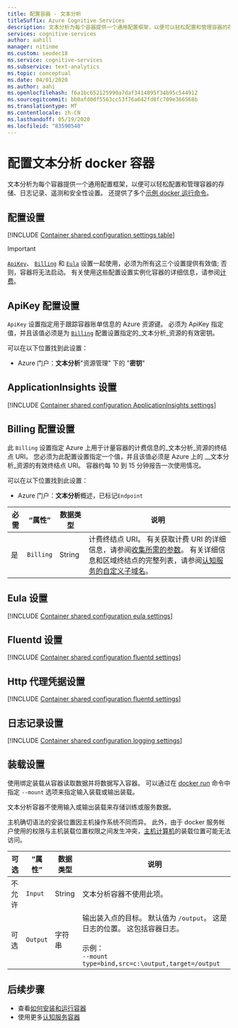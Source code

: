 ```yaml
---
title: 配置容器 - 文本分析
titleSuffix: Azure Cognitive Services
description: 文本分析为每个容器提供一个通用配置框架，以便可以轻松配置和管理容器的存储、日志记录、遥测和安全性设置。
services: cognitive-services
author: aahill
manager: nitinme
ms.custom: seodec18
ms.service: cognitive-services
ms.subservice: text-analytics
ms.topic: conceptual
ms.date: 04/01/2020
ms.author: aahi
ms.openlocfilehash: f6a1bc652125990a7daf3414895f34b95c544912
ms.sourcegitcommit: bb0afd0df5563cc53f76a642fd8fc709e366568b
ms.translationtype: MT
ms.contentlocale: zh-CN
ms.lasthandoff: 05/19/2020
ms.locfileid: "83590548"
---
```

# <a name="configure-text-analytics-docker-containers"></a>配置文本分析 docker 容器

文本分析为每个容器提供一个通用配置框架，以便可以轻松配置和管理容器的存储、日志记录、遥测和安全性设置。 还提供了多个[示例 docker 运行命令](how-tos/text-analytics-how-to-install-containers.md#run-the-container-with-docker-run)。

## <a name="configuration-settings"></a>配置设置

[!INCLUDE [Container shared configuration settings table](../../../includes/cognitive-services-containers-configuration-shared-settings-table.md)]

> [!IMPORTANT]
> [`ApiKey`](#apikey-configuration-setting)、 [`Billing`](#billing-configuration-setting) 和 [`Eula`](#eula-setting) 设置一起使用，必须为所有这三个设置提供有效值; 否则，容器将无法启动。 有关使用这些配置设置实例化容器的详细信息，请参阅[计费](how-tos/text-analytics-how-to-install-containers.md#billing)。

## <a name="apikey-configuration-setting"></a>ApiKey 配置设置

`ApiKey` 设置指定用于跟踪容器账单信息的 Azure 资源键。 必须为 ApiKey 指定值，并且该值必须是为 [`Billing`](#billing-configuration-setting) 配置设置指定的_文本分析_资源的有效密钥。

可以在以下位置找到此设置：

* Azure 门户：**文本分析**"资源管理" 下的 "**密钥**"

## <a name="applicationinsights-setting"></a>ApplicationInsights 设置

[!INCLUDE [Container shared configuration ApplicationInsights settings](../../../includes/cognitive-services-containers-configuration-shared-settings-application-insights.md)]

## <a name="billing-configuration-setting"></a>Billing 配置设置

此 `Billing` 设置指定 Azure 上用于计量容器的计费信息的_文本分析_资源的终结点 URI。 您必须为此配置设置指定一个值，并且该值必须是 Azure 上的 __文本分析_资源的有效终结点 URI。 容器约每 10 到 15 分钟报告一次使用情况。

可以在以下位置找到此设置：

* Azure 门户：**文本分析**概述，已标记`Endpoint`

|必需| “属性” | 数据类型 | 说明 |
|--|------|-----------|-------------|
|是| `Billing` | String | 计费终结点 URI。 有关获取计费 URI 的详细信息，请参阅[收集所需的参数](how-tos/text-analytics-how-to-install-containers.md#gathering-required-parameters)。 有关详细信息和区域终结点的完整列表，请参阅[认知服务的自定义子域名](../cognitive-services-custom-subdomains.md)。 |

## <a name="eula-setting"></a>Eula 设置

[!INCLUDE [Container shared configuration eula settings](../../../includes/cognitive-services-containers-configuration-shared-settings-eula.md)]

## <a name="fluentd-settings"></a>Fluentd 设置

[!INCLUDE [Container shared configuration fluentd settings](../../../includes/cognitive-services-containers-configuration-shared-settings-fluentd.md)]

## <a name="http-proxy-credentials-settings"></a>Http 代理凭据设置

[!INCLUDE [Container shared configuration fluentd settings](../../../includes/cognitive-services-containers-configuration-shared-settings-http-proxy.md)]

## <a name="logging-settings"></a>日志记录设置
 
[!INCLUDE [Container shared configuration logging settings](../../../includes/cognitive-services-containers-configuration-shared-settings-logging.md)]

## <a name="mount-settings"></a>装载设置

使用绑定装载从容器读取数据并将数据写入容器。 可以通过在 [docker run](https://docs.docker.com/engine/reference/commandline/run/) 命令中指定 `--mount` 选项来指定输入装载或输出装载。

文本分析容器不使用输入或输出装载来存储训练或服务数据。 

主机确切语法的安装位置因主机操作系统不同而异。 此外，由于 docker 服务帐户使用的权限与主机装载位置权限之间发生冲突，[主机计算机](how-tos/text-analytics-how-to-install-containers.md#the-host-computer)的装载位置可能无法访问。 

|可选| “属性” | 数据类型 | 说明 |
|-------|------|-----------|-------------|
|不允许| `Input` | String | 文本分析容器不使用此项。|
|可选| `Output` | 字符串 | 输出装入点的目标。 默认值为 `/output`。 这是日志的位置。 这包括容器日志。 <br><br>示例：<br>`--mount type=bind,src=c:\output,target=/output`|

## <a name="next-steps"></a>后续步骤

* 查看[如何安装和运行容器](how-tos/text-analytics-how-to-install-containers.md)
* 使用更多[认知服务容器](../cognitive-services-container-support.md)
